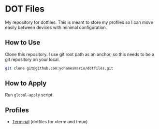 # DOT Files

My repository for dotfiles. This is meant to store my profiles so I can move easily between devices with minimal configuration.

## How to Use
Clone this repository. I use git root path as an anchor, so this needs to be a git repository on your local.
```sh
git clone git@github.com:yohanesmario/dotfiles.git
```

## How to Apply
Run `global-apply` script.

## Profiles
- [Terminal](terminal) (dotfiles for xterm and tmux)